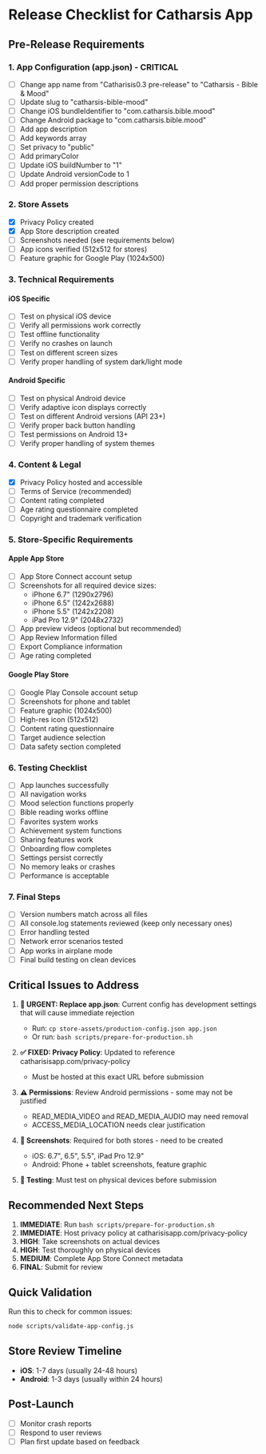 # Release Checklist for Catharsis App

## Pre-Release Requirements

### 1. App Configuration (app.json) - CRITICAL
- [ ] Change app name from "Catharisis0.3 pre-release" to "Catharsis - Bible & Mood"
- [ ] Update slug to "catharsis-bible-mood"
- [ ] Change iOS bundleIdentifier to "com.catharsis.bible.mood"
- [ ] Change Android package to "com.catharsis.bible.mood"
- [ ] Add app description
- [ ] Add keywords array
- [ ] Set privacy to "public"
- [ ] Add primaryColor
- [ ] Update iOS buildNumber to "1"
- [ ] Update Android versionCode to 1
- [ ] Add proper permission descriptions

### 2. Store Assets
- [x] Privacy Policy created
- [x] App Store description created
- [ ] Screenshots needed (see requirements below)
- [ ] App icons verified (512x512 for stores)
- [ ] Feature graphic for Google Play (1024x500)

### 3. Technical Requirements

#### iOS Specific
- [ ] Test on physical iOS device
- [ ] Verify all permissions work correctly
- [ ] Test offline functionality
- [ ] Verify no crashes on launch
- [ ] Test on different screen sizes
- [ ] Verify proper handling of system dark/light mode

#### Android Specific
- [ ] Test on physical Android device
- [ ] Verify adaptive icon displays correctly
- [ ] Test on different Android versions (API 23+)
- [ ] Verify proper back button handling
- [ ] Test permissions on Android 13+
- [ ] Verify proper handling of system themes

### 4. Content & Legal
- [x] Privacy Policy hosted and accessible
- [ ] Terms of Service (recommended)
- [ ] Content rating completed
- [ ] Age rating questionnaire completed
- [ ] Copyright and trademark verification

### 5. Store-Specific Requirements

#### Apple App Store
- [ ] App Store Connect account setup
- [ ] Screenshots for all required device sizes:
  - iPhone 6.7" (1290x2796)
  - iPhone 6.5" (1242x2688)  
  - iPhone 5.5" (1242x2208)
  - iPad Pro 12.9" (2048x2732)
- [ ] App preview videos (optional but recommended)
- [ ] App Review Information filled
- [ ] Export Compliance information
- [ ] Age rating completed

#### Google Play Store
- [ ] Google Play Console account setup
- [ ] Screenshots for phone and tablet
- [ ] Feature graphic (1024x500)
- [ ] High-res icon (512x512)
- [ ] Content rating questionnaire
- [ ] Target audience selection
- [ ] Data safety section completed

### 6. Testing Checklist
- [ ] App launches successfully
- [ ] All navigation works
- [ ] Mood selection functions properly
- [ ] Bible reading works offline
- [ ] Favorites system works
- [ ] Achievement system functions
- [ ] Sharing features work
- [ ] Onboarding flow completes
- [ ] Settings persist correctly
- [ ] No memory leaks or crashes
- [ ] Performance is acceptable

### 7. Final Steps
- [ ] Version numbers match across all files
- [ ] All console.log statements reviewed (keep only necessary ones)
- [ ] Error handling tested
- [ ] Network error scenarios tested
- [ ] App works in airplane mode
- [ ] Final build testing on clean devices

## Critical Issues to Address

1. **🚨 URGENT: Replace app.json**: Current config has development settings that will cause immediate rejection
   - Run: `cp store-assets/production-config.json app.json`
   - Or run: `bash scripts/prepare-for-production.sh`

2. **✅ FIXED: Privacy Policy**: Updated to reference catharisisapp.com/privacy-policy
   - Must be hosted at this exact URL before submission

3. **⚠️ Permissions**: Review Android permissions - some may not be justified
   - READ_MEDIA_VIDEO and READ_MEDIA_AUDIO may need removal
   - ACCESS_MEDIA_LOCATION needs clear justification

4. **📱 Screenshots**: Required for both stores - need to be created
   - iOS: 6.7", 6.5", 5.5", iPad Pro 12.9"
   - Android: Phone + tablet screenshots, feature graphic

5. **🧪 Testing**: Must test on physical devices before submission

## Recommended Next Steps

1. **IMMEDIATE**: Run `bash scripts/prepare-for-production.sh`
2. **IMMEDIATE**: Host privacy policy at catharisisapp.com/privacy-policy
3. **HIGH**: Take screenshots on actual devices
4. **HIGH**: Test thoroughly on physical devices
5. **MEDIUM**: Complete App Store Connect metadata
6. **FINAL**: Submit for review

## Quick Validation

Run this to check for common issues:
```bash
node scripts/validate-app-config.js
```

## Store Review Timeline
- **iOS**: 1-7 days (usually 24-48 hours)
- **Android**: 1-3 days (usually within 24 hours)

## Post-Launch
- [ ] Monitor crash reports
- [ ] Respond to user reviews
- [ ] Plan first update based on feedback